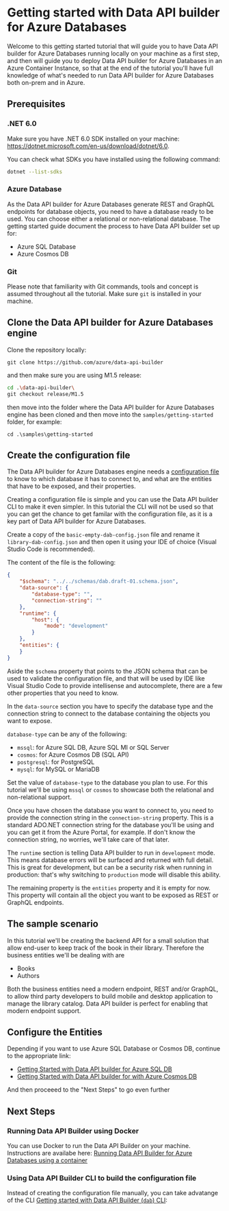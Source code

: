 # Getting started with Data API builder for Azure Databases

Welcome to this getting started tutorial that will guide you to have Data API builder for Azure Databases running locally on your machine as a first step, and then will guide you to deploy Data API builder for Azure Databases in an Azure Container Instance, so that at the end of the tutorial you'll have full knowledge of what's needed to run Data API builder for Azure Databases both on-prem and in Azure.

## Prerequisites

### .NET 6.0
Make sure you have .NET 6.0 SDK installed on your machine: https://dotnet.microsoft.com/en-us/download/dotnet/6.0.

You can check what SDKs you have installed using the following command:

```bash
dotnet --list-sdks
```

### Azure Database

As the Data API builder for Azure Databases generate REST and GraphQL endpoints for database objects, you need to have a database ready to be used. You can choose either a relational or non-relational database. The getting started guide document the process to have Data API builder set up for:
- Azure SQL Database
- Azure Cosmos DB

### Git

Please note that familiarity with Git commands, tools and concept is assumed throughout all the tutorial. Make sure `git` is installed in your machine.

## Clone the Data API builder for Azure Databases engine

Clone the repository locally:

```
git clone https://github.com/azure/data-api-builder
```

and then make sure you are using M1.5 release:

```bash
cd .\data-api-builder\
git checkout release/M1.5
```

then move into the folder where the Data API builder for Azure Databases engine has been cloned and then move into the `samples/getting-started` folder, for example:

```
cd .\samples\getting-started
```

## Create the configuration file

The Data API builder for Azure Databases engine needs a [configuration file](../configuration-file.md) to know to which database it has to connect to, and what are the entities that have to be exposed, and their properties.

Creating a configuration file is simple and you can use the Data API builder CLI to make it even simpler. In this tutorial the CLI will not be used so that you can get the chance to get familar with the configuration file, as it is a key part of Data API builder for Azure Databases.

Create a copy of the `basic-empty-dab-config.json` file and rename it `library-dab-config.json` and then open it using your IDE of choice (Visual Studio Code is recommended).

The content of the file is the following:

```json
{
    "$schema": "../../schemas/dab.draft-01.schema.json",
    "data-source": {
        "database-type": "",
        "connection-string": ""
    },
    "runtime": {
        "host": {
            "mode": "development"
        }
    },
    "entities": {
    }
}
```

Aside the `$schema` property that points to the JSON schema that can be used to validate the configuration file, and that will be used by IDE like Visual Studio Code to provide intellisense and autocomplete, there are a few other properties that you need to know.

In the `data-source` section you have to specify the database type and the connection string to connect to the database containing the objects you want to expose.

`database-type` can be any of the following:
- `mssql`: for Azure SQL DB, Azure SQL MI or SQL Server
- `cosmos`: for Azure Cosmos DB (SQL API)
- `postgresql`: for PostgreSQL
- `mysql`: for MySQL or MariaDB

Set the value of `database-type` to the database you plan to use. For this tutorial we'll be using `mssql` or `cosmos` to showcase both the relational and non-relational support.

Once you have chosen the database you want to connect to, you need to provide the connection string in the `connection-string` property. This is a standard ADO.NET connection string for the database you'll be using and you can get it from the Azure Portal, for example. If don't know the connection string, no worries, we'll take care of that later.

The `runtime` section is telling Data API builder to run in `development` mode. This means database errors will be surfaced and returned with full detail. This is great for development, but can be a security risk when running in production: that's why switching to `production` mode will disable this ability.

The remaining property is the `entities` property and it is empty for now. This property will contain all the object you want to be exposed as REST or GraphQL endpoints.

## The sample scenario

In this tutorial we'll be creating the backend API for a small solution that allow end-user to keep track of the book in their library. Therefore the business entities we'll be dealing with are

- Books
- Authors

Both the business entities need a modern endpoint, REST and/or GraphQL, to allow third party developers to build mobile and desktop application to manage the library catalog. Data API builder is perfect for enabling that modern endpoint support.

## Configure the Entities

Depending if you want to use Azure SQL Database or Cosmos DB, continue to the appropriate link:

- [Getting Started with Data API builder for Azure SQL DB](./getting-started-azure-sql-db.md)
- [Getting Started with Data API builder for with Azure Cosmos DB](./getting-started-azure-cosmos-db.md)

And then proceeed to the "Next Steps" to go even further

## Next Steps

### Running Data API Builder using Docker

You can use Docker to run the Data API Builder on your machine. Instructions are availabe here: [Running Data API Builder for Azure Databases using a container](../running-using-a-container.md)

### Using Data API Builder CLI to build the configuration file

Instead of creating the configuration file manually, you can take advatange of the CLI [Getting started with Data API Builder (`dab`) CLI](../getting-started/getting-started-dab-cli.md): 

